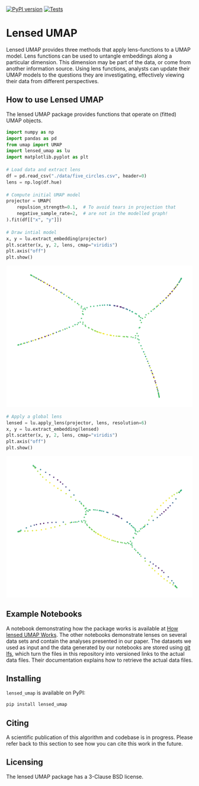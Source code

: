 [![PyPI version](https://badge.fury.io/py/lensed-umap.svg)](https://badge.fury.io/py/lensed-umap)
[![Tests](https://github.com/vda-lab/lensed_umap/actions/workflows/Tests.yml/badge.svg)](https://github.com/vda-lab/lensed_umap/actions/workflows/Tests.yml)

# Lensed UMAP

Lensed UMAP provides three methods that apply lens-functions to a UMAP model.
Lens functions can be used to untangle embeddings along a particular dimension.
This dimension may be part of the data, or come from another information source.
Using lens functions, analysts can update their UMAP models to the questions
they are investigating, effectively viewing their data from different
perspectives. 

## How to use Lensed UMAP

The lensed UMAP package provides functions that operate on (fitted) UMAP
objects.

```python
import numpy as np
import pandas as pd
from umap import UMAP
import lensed_umap as lu
import matplotlib.pyplot as plt

# Load data and extract lens
df = pd.read_csv("./data/five_circles.csv", header=0)
lens = np.log(df.hue)

# Compute initial UMAP model
projector = UMAP(
    repulsion_strength=0.1,  # To avoid tears in projection that
    negative_sample_rate=2,  # are not in the modelled graph!
).fit(df[["x", "y"]])

# Draw intial model
x, y = lu.extract_embedding(projector)
plt.scatter(x, y, 2, lens, cmap="viridis")
plt.axis("off")
plt.show()
```

![Initial UMAP model](docs/_static/initial_umap.png)

```python
# Apply a global lens
lensed = lu.apply_lens(projector, lens, resolution=6)
x, y = lu.extract_embedding(lensed)
plt.scatter(x, y, 2, lens, cmap="viridis")
plt.axis("off")
plt.show()
```

![Lensed model](docs/_static/lensed_umap.png)


## Example Notebooks

A notebook demonstrating how the package works is available at 
[How lensed UMAP Works](https://nbviewer.org/github/vda-lab/lensed_umap/blob/master/notebooks/01_How_lensed_UMAP_works.ipynb).
The other notebooks demonstrate lenses on several data sets and contain the
analyses presented in our paper. The datasets we used as input and the data
generated by our notebooks are stored using [git lfs](https://git-lfs.com/),
which turn the files in this repository into versioned links to the actual data
files. Their documentation explains how to retrieve the actual data files.

## Installing

`lensed_umap` is available on PyPI:

```bash
pip install lensed_umap
```

## Citing

A scientific publication of this algorithm and codebase is in progress. Please
refer back to this section to see how you can cite this work in the future. 

## Licensing

The lensed UMAP package has a 3-Clause BSD license.
